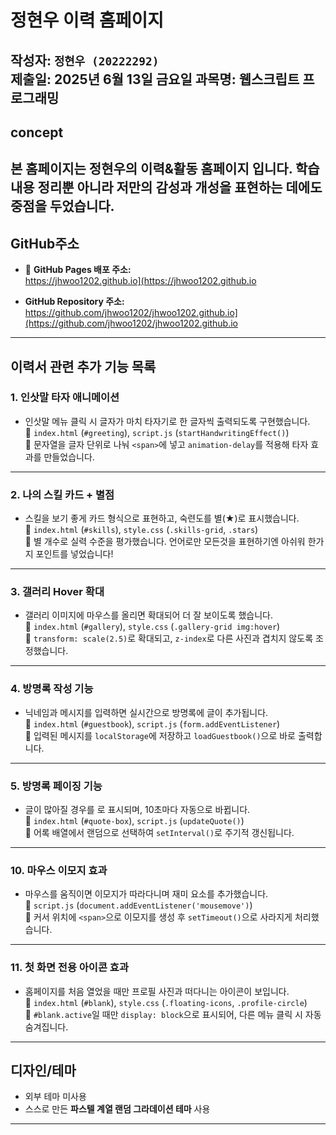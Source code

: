 # 정현우 이력 홈페이지

작성자: `정현우 (20222292)`  
제출일: 2025년 6월 13일 금요일
과목명: 웹스크립트 프로그래밍  
---
## concept

본 홈페이지는 정현우의 이력&활동 홈페이지 입니다.
학습 내용 정리뿐 아니라 저만의 감성과 개성을 표현하는 데에도 중점을 두었습니다.
---
## GitHub주소

- 🔗 **GitHub Pages 배포 주소:**  
  https://jhwoo1202.github.io](https://jhwoo1202.github.io

- **GitHub Repository 주소:**  
  https://github.com/jhwoo1202/jhwoo1202.github.io](https://github.com/jhwoo1202/jhwoo1202.github.io
---
## 이력서 관련 추가 기능 목록

### 1. 인삿말 타자 애니메이션  
- 인삿말 메뉴 클릭 시 글자가 마치 타자기로 한 글자씩 출력되도록 구현했습니다.  
📍 `index.html` (`#greeting`), `script.js` (`startHandwritingEffect()`)  
📎 문자열을 글자 단위로 나눠 `<span>`에 넣고 `animation-delay`를 적용해 타자 효과를 만들었습니다.

---

### 2. 나의 스킬 카드 + 별점  
- 스킬을 보기 좋게 카드 형식으로 표현하고, 숙련도를 별(★)로 표시했습니다.  
📍 `index.html` (`#skills`), `style.css` (`.skills-grid`, `.stars`)  
📎 별 개수로 실력 수준을 평가했습니다. 언어로만 모든것을 표현하기엔 아쉬워 한가지 포인트를 넣었습니다!

---

### 3. 갤러리 Hover 확대  
- 갤러리 이미지에 마우스를 올리면 확대되어 더 잘 보이도록 했습니다.  
📍 `index.html` (`#gallery`), `style.css` (`.gallery-grid img:hover`)  
📎 `transform: scale(2.5)`로 확대되고, `z-index`로 다른 사진과 겹치지 않도록 조정했습니다.

---

### 4. 방명록 작성 기능  
- 닉네임과 메시지를 입력하면 실시간으로 방명록에 글이 추가됩니다.  
📍 `index.html` (`#guestbook`), `script.js` (`form.addEventListener`)  
📎 입력된 메시지를 `localStorage`에 저장하고 `loadGuestbook()`으로 바로 출력합니다.

---

### 5. 방명록 페이징 기능  
- 글이 많아질 경우를 로 표시되며, 10초마다 자동으로 바뀝니다.  
📍 `index.html` (`#quote-box`), `script.js` (`updateQuote()`)  
📎 어록 배열에서 랜덤으로 선택하여 `setInterval()`로 주기적 갱신됩니다.

---

### 10. 마우스 이모지 효과  
- 마우스를 움직이면 이모지가 따라다니며 재미 요소를 추가했습니다.  
📍 `script.js` (`document.addEventListener('mousemove')`)  
📎 커서 위치에 `<span>`으로 이모지를 생성 후 `setTimeout()`으로 사라지게 처리했습니다.

---

### 11. 첫 화면 전용 아이콘 효과  
- 홈페이지를 처음 열었을 때만 프로필 사진과 떠다니는 아이콘이 보입니다.  
📍 `index.html` (`#blank`), `style.css` (`.floating-icons`, `.profile-circle`)  
📎 `#blank.active`일 때만 `display: block`으로 표시되어, 다른 메뉴 클릭 시 자동 숨겨집니다.

---
## 디자인/테마

- 외부 테마 미사용  
- 스스로 만든 **파스텔 계열 랜덤 그라데이션 테마** 사용  
---
